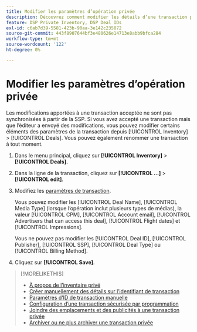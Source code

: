 ```yaml
---
title: Modifier les paramètres d’opération privée
description: Découvrez comment modifier les détails d’une transaction privée.
feature: DSP Private Inventory, DSP Deal IDs
exl-id: c6ab7d39-5581-423b-90aa-3e142c235072
source-git-commit: 443f8907644bf3e480626e14713e8abb9bfca284
workflow-type: tm+mt
source-wordcount: '122'
ht-degree: 0%

---
```


# Modifier les paramètres d’opération privée

Les modifications apportées à une transaction acceptée ne sont pas synchronisées à partir de la SSP. Si vous avez accepté une transaction mais que l’éditeur a envoyé des modifications, vous pouvez modifier certains éléments des paramètres de la transaction depuis [!UICONTROL Inventory] > [!UICONTROL Deals]. Vous pouvez également renommer une transaction à tout moment.

1. Dans le menu principal, cliquez sur **[!UICONTROL Inventory]** > **[!UICONTROL Deals].**

1. Dans la ligne de la transaction, cliquez sur **[!UICONTROL ...]** > **[!UICONTROL edit]**.

1. Modifiez les [paramètres de transaction](deal-id-settings.md).

   Vous pouvez modifier les [!UICONTROL Deal Name], [!UICONTROL Media Type] (lorsque l’opération inclut plusieurs types de médias), la valeur [!UICONTROL CPM], [!UICONTROL Account email], [!UICONTROL Advertisers that can access this deal], [!UICONTROL Flight dates] et [!UICONTROL Impressions].

   Vous ne pouvez pas modifier les [!UICONTROL Deal ID], [!UICONTROL Publisher], [!UICONTROL SSP], [!UICONTROL Deal Type] ou [!UICONTROL Billing Method].

1. Cliquez sur **[!UICONTROL Save]**.

>[!MORELIKETHIS]
>
>* [À propos de l’inventaire privé](private-inventory-about.md)
>* [Créer manuellement des détails sur l’identifiant de transaction](deal-id-create.md)
>* [Paramètres d’ID de transaction manuelle](deal-id-settings.md)
>* [Configuration d’une transaction sécurisée par programmation](programmatic-guaranteed-set-up.md)
>* [Joindre des emplacements et des publicités à une transaction privée](/help/dsp/inventory/deal-id-attach-placements.md)
>* [Archiver ou ne plus archiver une transaction privée](/help/dsp/inventory/private-deal-archive-unarchive.md)
